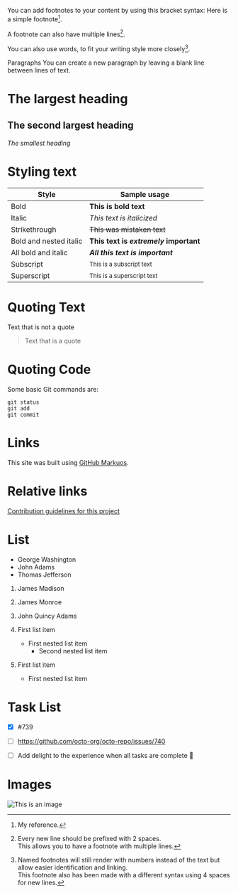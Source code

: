 You can add footnotes to your content by using this bracket syntax:
Here is a simple footnote[^1].

A footnote can also have multiple lines[^2].  

You can also use words, to fit your writing style more closely[^note].

[^1]: My reference.
[^2]: Every new line should be prefixed with 2 spaces.  
  This allows you to have a footnote with multiple lines.
[^note]:
    Named footnotes will still render with numbers instead of the text but allow easier identification and linking.  
    This footnote also has been made with a different syntax using 4 spaces for new lines.
    

Paragraphs
You can create a new paragraph by leaving a blank line between lines of text.

# The largest heading
## The second largest heading
###### The smallest heading

# Styling text

| Style  | Sample usage |
| ------------- | ------------- |
| Bold  | **This is bold text**  |
| Italic  | *This text is italicized*  |
| Strikethrough  | ~~This was mistaken text~~  |
| Bold and nested italic  | **This text is _extremely_ important** |
| All bold and italic  | ***All this text is important***  |
| Subscript  | <sub>This is a subscript text</sub>  |
| Superscript  | <sup>This is a superscript text</sup> |


# Quoting Text
Text that is not a quote
> Text that is a quote

# Quoting Code
Some basic Git commands are:
```
git status
git add
git commit
```

# Links
This site was built using [GitHub Markuos](https://docs.github.com/en/get-started/writing-on-github/getting-started-with-writing-and-formatting-on-github/about-writing-and-formatting-on-github).

# Relative links
[Contribution guidelines for this project](docs/CONTRIBUTING.md)

# List
- George Washington
- John Adams
- Thomas Jefferson

1. James Madison
2. James Monroe
3. John Quincy Adams

1. First list item
   - First nested list item
     - Second nested list item
     
100. First list item
     - First nested list item
     
# Task List
- [x] #739
- [ ] https://github.com/octo-org/octo-repo/issues/740
- [ ] Add delight to the experience when all tasks are complete :tada:


# Images
![This is an image](https://myoctocat.com/assets/images/base-octocat.svg)

<!-- <picture>
  <source media="(prefers-color-scheme: dark)" srcset="https://user-images.githubusercontent.com/25423296/163456776-7f95b81a-f1ed-45f7-b7ab-8fa810d529fa.png">
  <source media="(prefers-color-scheme: light)" srcset="https://user-images.githubusercontent.com/25423296/163456779-a8556205-d0a5-45e2-ac17-42d089e3c3f8.png">
  <img alt="Shows an illustrated sun in light color mode and a moon with stars in dark color mode." src="https://user-images.githubusercontent.com/25423296/163456779-a8556205-d0a5-45e2-ac17-42d089e3c3f8.png">
</picture> -->





